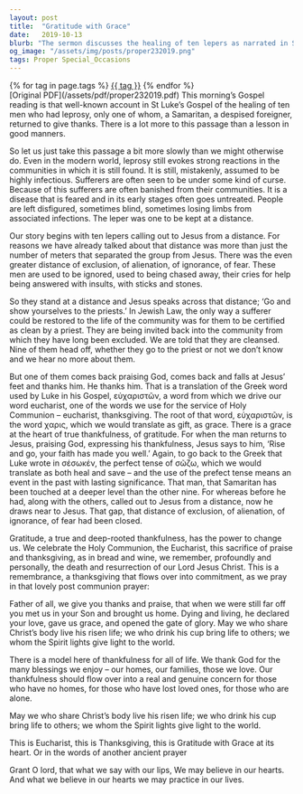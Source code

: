 ```yaml
---
layout: post
title:  "Gratitude with Grace"
date:   2019-10-13
blurb: "The sermon discusses the healing of ten lepers as narrated in St Luke's Gospel, emphasizing the gratitude shown by the lone Samaritan who returned to give thanks. The sermon highlights the transformative power of gratitude and the grace at the heart of true thankfulness. It encourages the practice of gratitude in daily life and a genuine concern for those less fortunate."
og_image: "/assets/img/posts/proper232019.png"
tags: Proper Special_Occasions
---    
```

<div class="tag-pills">
    {% for tag in page.tags %}
    <a href="{{ site.baseurl }}/tag/{{ tag | slugify }}" class="tag-pill">{{ tag }}</a>
    {% endfor %}
</div>
[Original PDF](/assets/pdf/proper232019.pdf)
This morning’s Gospel reading is that well-known account in St Luke’s Gospel of the healing of ten men who had leprosy, only one of whom, a Samaritan, a despised foreigner, returned to give thanks. There is a lot more to this passage than a lesson in good manners.

So let us just take this passage a bit more slowly than we might otherwise do. Even in the modern world, leprosy still evokes strong reactions in the communities in which it is still found. It is still, mistakenly, assumed to be highly infectious. Sufferers are often seen to be under some kind of curse. Because of this sufferers are often banished from their communities. It is a disease that is feared and in its early stages often goes untreated. People are left disfigured, sometimes blind, sometimes losing limbs from associated infections. The leper was one to be kept at a distance.

Our story begins with ten lepers calling out to Jesus from a distance. For reasons we have already talked about that distance was more than just the number of meters that separated the group from Jesus. There was the even greater distance of exclusion, of alienation, of ignorance, of fear. These men are used to be ignored, used to being chased away, their cries for help being answered with insults, with sticks and stones.

So they stand at a distance and Jesus speaks across that distance; ‘Go and show yourselves to the priests.’ In Jewish Law, the only way a sufferer could be restored to the life of the community was for them to be certified as clean by a priest. They are being invited back into the community from which they have long been excluded. We are told that they are cleansed. Nine of them head off, whether they go to the priest or not we don’t know and we hear no more about them.

But one of them comes back praising God, comes back and falls at Jesus’ feet and thanks him. He thanks him. That is a translation of the Greek word used by Luke in his Gospel, εὐχαριστῶν, a word from which we drive our word eucharist, one of the words we use for the service of Holy Communion – eucharist, thanksgiving. The root of that word, εὐχαριστῶν, is the word χαρις, which we would translate as gift, as grace. There is a grace at the heart of true thankfulness, of gratitude. For when the man returns to Jesus, praising God, expressing his thankfulness, Jesus says to him, ‘Rise and go, your faith has made you well.’ Again, to go back to the Greek that Luke wrote in σέσωκέν, the perfect tense of σῶζω, which we would translate as both heal and save – and the use of the prefect tense means an event in the past with lasting significance. That man, that Samaritan has been touched at a deeper level than the other nine. For whereas before he had, along with the others, called out to Jesus from a distance, now he draws near to Jesus. That gap, that distance of exclusion, of alienation, of ignorance, of fear had been closed.

Gratitude, a true and deep-rooted thankfulness, has the power to change us. We celebrate the Holy Communion, the Eucharist, this sacrifice of praise and thanksgiving, as in bread and wine, we remember, profoundly and personally, the death and resurrection of our Lord Jesus Christ. This is a remembrance, a thanksgiving that flows over into commitment, as we pray in that lovely post communion prayer:

Father of all, we give you thanks and praise,
that when we were still far off
you met us in your Son and brought us home.
Dying and living, he declared your love,
gave us grace, and opened the gate of glory.
May we who share Christ’s body live his risen life;
we who drink his cup bring life to others;
we whom the Spirit lights give light to the world.

There is a model here of thankfulness for all of life. We thank God for the many blessings we enjoy – our homes, our families, those we love. Our thankfulness should flow over into a real and genuine concern for those who have no homes, for those who have lost loved ones, for those who are alone.

May we who share Christ’s body live his risen life;
we who drink his cup bring life to others;
we whom the Spirit lights give light to the world.

This is Eucharist, this is Thanksgiving, this is Gratitude with Grace at its heart. Or in the words of another ancient prayer

Grant O lord, that what we say with our lips,
We may believe in our hearts.
And what we believe in our hearts we may practice in our lives.
